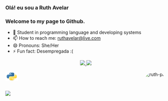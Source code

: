 ### Olá! eu sou a Ruth Avelar
### Welcome to my page to Github.

- 🌱 Student in programming language and developing systems
- 📫 How to reach me: ruthavelar@live.com
- 😄 Pronouns: She/Her
- ⚡ Fun fact: Desempregada :( 

<div align="center">
  <a href="https://github.com/RuthAvelar">
  <img height="180em" src="https://github-readme-stats.vercel.app/api?username=ruthavelar&show_icons=false&theme=radical&include_all_commits=true&count_private=true"/>
  <img height="160em" src="https://github-readme-stats.vercel.app/api/top-langs/?username=ruthavelar&layout=compact&langs_count=7&theme=radical"/>
</div>
<div style="display: inline_block"><br>
                     <img align="center" alt="Ruth-Python" height="30" width="40" src="https://raw.githubusercontent.com/devicons/devicon/master/icons/python/python-original.svg">
  
  <img align="right" alt="ruth-pic" height="150" style="border-radius:50px;" src="h">
</div>
  
  ##
 
<div> 
  <a href="www.linkedin.com/in/ruth-da-silva-avelar-ruthavelar" target="_blank"><img src="https://img.shields.io/badge/-LinkedIn-%230077B5?style=for-the-badge&logo=linkedin&logoColor=white" target="_blank"></a> 
  
</div>
